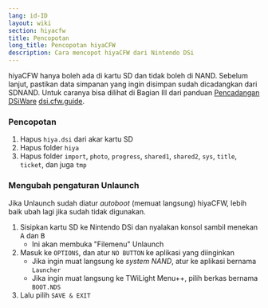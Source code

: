 ```yaml
---
lang: id-ID
layout: wiki
section: hiyacfw
title: Pencopotan
long_title: Pencopotan hiyaCFW
description: Cara mencopot hiyaCFW dari Nintendo DSi
---
```


hiyaCFW hanya boleh ada di kartu SD dan tidak boleh di NAND. Sebelum lanjut, pastikan data simpanan yang ingin disimpan sudah dicadangkan dari SDNAND. Untuk caranya bisa dilihat di Bagian III dari panduan [Pencadangan DSiWare](https://dsi.cfw.guide/dsiware-backups.html#section-iii---extracting-the-save-file-optional) [dsi.cfw.guide](https://dsi.cfw.guide).

### Pencopotan
1. Hapus `hiya.dsi` dari akar kartu SD
1. Hapus folder `hiya`
1. Hapus folder `import`, `photo`, `progress`, `shared1`, `shared2`, `sys`, `title`, `ticket`, dan juga `tmp`

### Mengubah pengaturan Unlaunch

Jika Unlaunch sudah diatur *autoboot* (memuat langsung) hiyaCFW, lebih baik ubah lagi jika sudah tidak digunakan.

1. Sisipkan kartu SD ke Nintendo DSi dan nyalakan konsol sambil menekan <kbd class="face">A</kbd> dan <kbd class="face">B</kbd>
    - Ini akan membuka "Filemenu" Unlaunch
1. Masuk ke `OPTIONS`, dan atur `NO BUTTON` ke aplikasi yang diinginkan
    - Jika ingin muat langsung ke *system NAND*, atur ke aplikasi bernama `Launcher`
    - Jika ingin muat langsung ke TWiLight Menu++, pilih berkas bernama `BOOT.NDS`
1. Lalu pilih `SAVE & EXIT`
